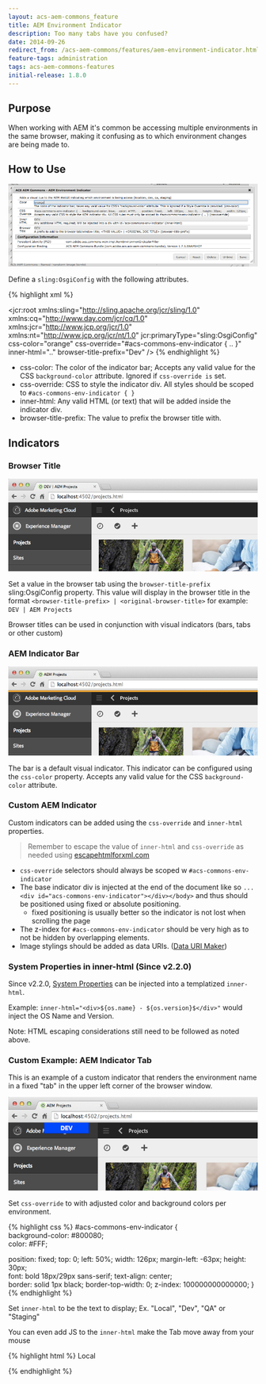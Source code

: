 ```yaml
---
layout: acs-aem-commons_feature
title: AEM Environment Indicator
description: Too many tabs have you confused?
date: 2014-09-26
redirect_from: /acs-aem-commons/features/aem-environment-indicator.html
feature-tags: administration
tags: acs-aem-commons-features
initial-release: 1.8.0
---
```


## Purpose

When working with AEM it's common be accessing multiple environments in the same browser, making it confusing as to which environment changes are being made to.

## How to Use

![image](images/osgi-config.png)

Define a `sling:OsgiConfig` with the following attributes.

{% highlight xml %}
<?xml version="1.0" encoding="UTF-8"?>
<jcr:root xmlns:sling="http://sling.apache.org/jcr/sling/1.0" xmlns:cq="http://www.day.com/jcr/cq/1.0" xmlns:jcr="http://www.jcp.org/jcr/1.0" xmlns:nt="http://www.jcp.org/jcr/nt/1.0"
    jcr:primaryType="sling:OsgiConfig"
    css-color="orange"
    css-override="#acs-commons-env-indicator { .. }"
    inner-html=".."
    browser-title-prefix="Dev"
    />
{% endhighlight %}

* css-color: The color of the indicator bar; Accepts any valid value for the CSS `background-color` attribute. Ignored if `css-override is` set.
* css-override: CSS to style the indicator div. All styles should be scoped to `#acs-commons-env-indicator { }`
* inner-html: Any valid HTML (or text) that will be added inside the indicator div.
* browser-title-prefix: The value to prefix the browser title with.

## Indicators

### Browser Title

![image](images/browser-title.png)

Set a value in the browser tab using the `browser-title-prefix` sling:OsgiConfig property. This value will display in the browser title in the format `<browser-title-prefix> | <original-browser-title>` for example: `DEV | AEM Projects`

Browser titles can be used in conjunction with visual indicators (bars, tabs or other custom)

### AEM Indicator Bar

![image](images/default-indicator-bar.png)

The bar is a default visual indicator. This indicator can be configured using the `css-color` property. Accepts any valid value for the CSS `background-color` attribute.


### Custom AEM Indicator

Custom indicators can be added using the `css-override` and `inner-html` properties.

> Remember to escape the value of `inner-html` and `css-override` as needed using [escapehtmlforxml.com](http://www.escapehtmlforxml.com)

* `css-override` selectors should always be scoped w `#acs-commons-env-indicator`
* The base indicator div is injected at the end of the document like so  `... <div id="acs-commons-env-indicator"></div></body>` and thus should be positioned using fixed or absolute positioning.
   * fixed positioning is usually better so the indicator is not lost when scrolling the page
* The z-index for `#acs-commons-env-indicator` should be very high as to not be hidden by overlapping elements.
* Image stylings should be added as data URIs. ([Data URI Maker](http://dataurl.net/#dataurlmaker))

### System Properties in inner-html (Since v2.2.0)

Since v2.2.0, [System Properties](http://docs.oracle.com/javase/6/docs/api/java/lang/System.html?is-external=true#getProperties()) can be injected into a templatized `inner-html`.

Example: `inner-html="<div>${os.name} - ${os.version}$</div>"` would inject the OS Name and Version.

Note: HTML escaping considerations still need to be followed as noted above.

### Custom Example: AEM Indicator Tab

This is an example of a custom indicator that renders the environment name in a fixed "tab" in the upper left corner of the browser window.

![image](images/tab-indicator.png)

Set `css-override` to with adjusted color and background colors per environment.

{% highlight css %}
#acs-commons-env-indicator { 	
background-color: #800080;  	
color: #FFF;  

position: fixed;
top: 0;
left: 50%;
width: 126px;
margin-left: -63px;
height: 30px;  	
font: bold 18px/29px sans-serif;
text-align: center; 	 	
border: solid 1px black;
border-top-width: 0;
z-index: 100000000000000;
}
{% endhighlight %}

Set `inner-html` to be the text to display; Ex. "Local", "Dev", "QA" or "Staging"

You can even add JS to the `inner-html` make the Tab move away from your mouse

{% highlight html %}
Local
<script>
document.getElementById('acs-commons-env-indicator').onmouseover = function() {
	if(this.style.left === '50%') {
		this.style.left = '25%';
	} else {
		this.style.left = '50%';
	}
};
</script>
{% endhighlight %}
